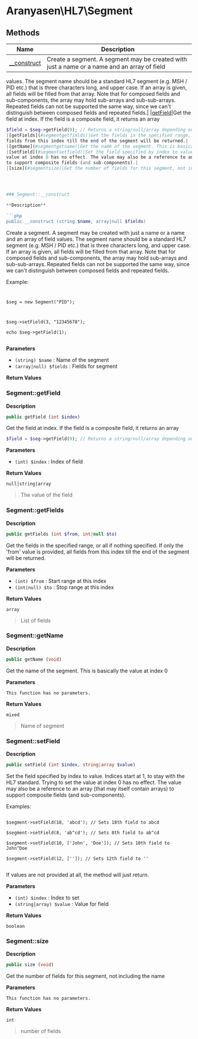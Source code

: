 # Aranyasen\HL7\Segment  







## Methods

| Name | Description |
|------|-------------|
|[__construct](#segment__construct)|Create a segment. A segment may be created with just a name or a name and an array of field
values. The segment name should be a standard HL7 segment (e.g. MSH / PID etc.) that is three characters long, and
upper case. If an array is given, all fields will be filled from that array. Note that for composed fields and
sub-components, the array may hold sub-arrays and sub-sub-arrays. Repeated fields can not be supported the same
way, since we can't distinguish between composed fields and repeated fields.|
|[getField](#segmentgetfield)|Get the field at index. If the field is a composite field, it returns an array
```php
$field = $seg->getField(9); // Returns a string/null/array depending on what the 9th field is.|
|[getFields](#segmentgetfields)|Get the fields in the specified range, or all if nothing specified. If only the 'from' value is provided, all
fields from this index till the end of the segment will be returned.|
|[getName](#segmentgetname)|Get the name of the segment. This is basically the value at index 0|
|[setField](#segmentsetfield)|Set the field specified by index to value. Indices start at 1, to stay with the HL7 standard. Trying to set the
value at index 0 has no effect. The value may also be a reference to an array (that may itself contain arrays)
to support composite fields (and sub-components).|
|[size](#segmentsize)|Get the number of fields for this segment, not including the name|




### Segment::__construct  

**Description**

```php
public __construct (string $name, array|null $fields)
```

Create a segment. A segment may be created with just a name or a name and an array of field
values. The segment name should be a standard HL7 segment (e.g. MSH / PID etc.) that is three characters long, and
upper case. If an array is given, all fields will be filled from that array. Note that for composed fields and
sub-components, the array may hold sub-arrays and sub-sub-arrays. Repeated fields can not be supported the same
way, since we can't distinguish between composed fields and repeated fields. 

Example: <code>  
  
$seg = new Segment("PID");  
  
$seg->setField(3, "12345678");  
echo $seg->getField(1);  
</code> 

**Parameters**

* `(string) $name`
: Name of the segment  
* `(array|null) $fields`
: Fields for segment  

**Return Values**




### Segment::getField  

**Description**

```php
public getField (int $index)
```

Get the field at index. If the field is a composite field, it returns an array
```php
$field = $seg->getField(9); // Returns a string/null/array depending on what the 9th field is. 

``` 

**Parameters**

* `(int) $index`
: Index of field  

**Return Values**

`null|string|array`

> The value of the field  




### Segment::getFields  

**Description**

```php
public getFields (int $from, int|null $to)
```

Get the fields in the specified range, or all if nothing specified. If only the 'from' value is provided, all
fields from this index till the end of the segment will be returned. 

 

**Parameters**

* `(int) $from`
: Start range at this index  
* `(int|null) $to`
: Stop range at this index  

**Return Values**

`array`

> List of fields  




### Segment::getName  

**Description**

```php
public getName (void)
```

Get the name of the segment. This is basically the value at index 0 

 

**Parameters**

`This function has no parameters.`

**Return Values**

`mixed`

> Name of segment  




### Segment::setField  

**Description**

```php
public setField (int $index, string|array $value)
```

Set the field specified by index to value. Indices start at 1, to stay with the HL7 standard. Trying to set the
value at index 0 has no effect. The value may also be a reference to an array (that may itself contain arrays)
to support composite fields (and sub-components). 

Examples:  
<code>  
  $segment->setField(18, 'abcd'); // Sets 18th field to abcd  
  $segment->setField(8, 'ab^cd'); // Sets 8th field to ab^cd  
  $segment->setField(10, ['John', 'Doe']); // Sets 10th field to John^Doe  
  $segment->setField(12, ['']); // Sets 12th field to ''  
</code>  
  
If values are not provided at all, the method will just return. 

**Parameters**

* `(int) $index`
: Index to set  
* `(string|array) $value`
: Value for field  

**Return Values**

`boolean`





### Segment::size  

**Description**

```php
public size (void)
```

Get the number of fields for this segment, not including the name 

 

**Parameters**

`This function has no parameters.`

**Return Values**

`int`

> number of fields  



